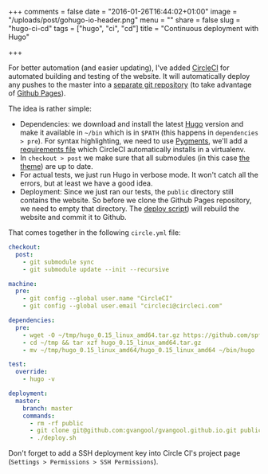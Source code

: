 +++
comments = false
date = "2016-01-26T16:44:02+01:00"
image = "/uploads/post/gohugo-io-header.png"
menu = ""
share = false
slug = "hugo-ci-cd"
tags = ["hugo", "ci", "cd"]
title = "Continuous deployment with Hugo"

+++

For better automation (and easier updating), I've added [CircleCI](https://circleci.com/)
for automated building and testing of the website.
It will automatically deploy any pushes to the master into a [separate git
repository](https://github.com/gvangool/gvangool.github.io) (to take
advantage of [Github Pages](https://pages.github.com/)).
<!--more-->

The idea is rather simple:

- Dependencies: we download and install the latest [Hugo](http://gohugo.io)
  version and make it available in `~/bin` which is in `$PATH` (this
  happens in `dependencies > pre`). For syntax highlighting, we need to use
  [Pygments](http://pygments.org/), we'll add a [requirements
  file](https://github.com/gvangool/gertvangool.be/blob/3865bc80d2da9bee08e2dd848a70d5ddfeb2e900/requirements.txt)
  which CircleCI automatically installs in a virtualenv.
- In `checkout > post` we make sure that all submodules (in this case [the
  theme](https://github.com/vjeantet/hugo-theme-casper)) are up to date.
- For actual tests, we just run Hugo in verbose mode. It won't catch all the
  errors, but at least we have a good idea.
- Deployment: Since we just ran our tests, the `public` directory still
  contains the website. So before we clone the Github Pages repository, we
  need to empty that directory. The [deploy
  script](https://github.com/gvangool/gertvangool.be/blob/2402b6baa0fc9ce74916e52a5d8ffe214bc81050/deploy.sh))
  will rebuild the website and commit it to Github.

That comes together in the following `circle.yml` file:

``` yaml
checkout:
  post:
    - git submodule sync
    - git submodule update --init --recursive

machine:
  pre:
    - git config --global user.name "CircleCI"
    - git config --global user.email "circleci@circleci.com"

dependencies:
  pre:
    - wget -O ~/tmp/hugo_0.15_linux_amd64.tar.gz https://github.com/spf13/hugo/releases/download/v0.15/hugo_0.15_linux_amd64.tar.gz
    - cd ~/tmp && tar xzf hugo_0.15_linux_amd64.tar.gz
    - mv ~/tmp/hugo_0.15_linux_amd64/hugo_0.15_linux_amd64 ~/bin/hugo

test:
  override:
    - hugo -v

deployment:
  master:
    branch: master
    commands:
      - rm -rf public
      - git clone git@github.com:gvangool/gvangool.github.io.git public
      - ./deploy.sh
```

Don't forget to add a SSH deployment key into Circle CI's project page
(`Settings > Permissions > SSH Permissions`).
